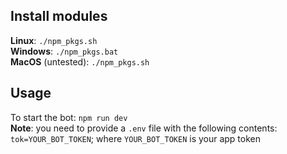 ## Install modules
**Linux**: `./npm_pkgs.sh`  
**Windows**: `./npm_pkgs.bat`  
**MacOS** (untested): `./npm_pkgs.sh`
## Usage
To start the bot: `npm run dev`  
**Note**: you need to provide a `.env` file with the following contents: `tok=YOUR_BOT_TOKEN`; where `YOUR_BOT_TOKEN` is your app token
